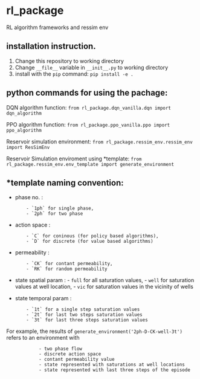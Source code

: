 # rl_package
RL algorithm frameworks and ressim env 

## installation instruction.
1. Change this repository to working directory
2. Change `__file__` variable in `__init__.py` to working directory
3. install with the `pip` command: `pip install -e . `

## python commands for using the pachage:

DQN algorithm function: `from rl_package.dqn_vanilla.dqn import dqn_algorithm`

PPO algorithm function: `from rl_package.ppo_vanilla.ppo import ppo_algorithm`

Reservoir simulation environment: `from rl_package.ressim_env.ressim_env import ResSimEnv`

Reservoir Simulation enviroment using *template: `from rl_package.ressim_env.env_template import generate_environment`


## *template naming convention:

- phase no. : 

          - `1ph` for single phase, 
          - `2ph` for two phase
          
- action space : 

          - `C` for coninous (for policy based algorithms), 
          - `D` for discrete (for value based algorithms)
               
- permeability : 

          - `CK` for contant permeability, 
          - `RK` for random permeability
               
- state spatial param : 
          - `full` for all saturation values,
          - `well` for saturation values at well location, 
          - `vic` for saturation values in the vicinity of wells
                      
- state temporal param : 

          - `1t` for a single step saturation values
          - `2t` for last two steps saturation values
          - `3t` for last three steps saturation values
                       
For example, the results of `generate_environment('2ph-D-CK-well-3t')` refers to an environment with 

                - two phase flow
                - discrete action space 
                - contant permeability value
                - state represented with saturations at well locations
                - state represented with last three steps of the episode
